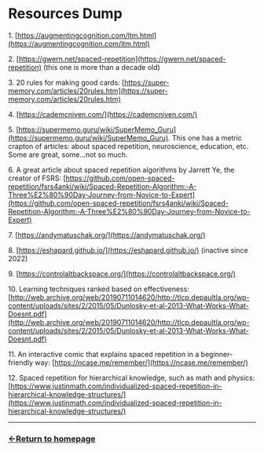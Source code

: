 # Resources Dump

1​.​ [https://augmentingcognition.com/ltm.html](https://augmentingcognition.com/ltm.html)

2​.​ [https://gwern.net/spaced-repetition](https://gwern.net/spaced-repetition) (this one is more than a decade old)

3​.​ 20 rules for making good cards: [https://super-memory.com/articles/20rules.htm](https://super-memory.com/articles/20rules.htm)

4​.​ [https://cademcniven.com/](https://cademcniven.com/)

5​.​ [https://supermemo.guru/wiki/SuperMemo_Guru](https://supermemo.guru/wiki/SuperMemo_Guru). This one has a metric crapton of articles: about spaced repetition, neuroscience, education, etc. Some are great, some...not so much.

6​.​ A great article about spaced repetition algorithms by Jarrett Ye, the creator of FSRS: [https://github.com/open-spaced-repetition/fsrs4anki/wiki/Spaced-Repetition-Algorithm:-A-Three%E2%80%90Day-Journey-from-Novice-to-Expert](https://github.com/open-spaced-repetition/fsrs4anki/wiki/Spaced-Repetition-Algorithm:-A-Three%E2%80%90Day-Journey-from-Novice-to-Expert)

7​.​ [https://andymatuschak.org/](https://andymatuschak.org/)

8​.​ [https://eshapard.github.io/](https://eshapard.github.io/) (inactive since 2022)

9​.​ [https://controlaltbackspace.org/](https://controlaltbackspace.org/)

10​.​ Learning techniques ranked based on effectiveness: [http://web.archive.org/web/20190711014620/http://tlcp.depaultla.org/wp-content/uploads/sites/2/2015/05/Dunlosky-et-al-2013-What-Works-What-Doesnt.pdf](http://web.archive.org/web/20190711014620/http://tlcp.depaultla.org/wp-content/uploads/sites/2/2015/05/Dunlosky-et-al-2013-What-Works-What-Doesnt.pdf)

11​.​ An interactive comic that explains spaced repetition in a beginner-friendly way: [https://ncase.me/remember/](https://ncase.me/remember/)

12​.​ Spaced repetition for hierarchical knowledge, such as math and physics: [https://www.justinmath.com/individualized-spaced-repetition-in-hierarchical-knowledge-structures/](https://www.justinmath.com/individualized-spaced-repetition-in-hierarchical-knowledge-structures/)


___
### [←Return to homepage](https://expertium.github.io/)
